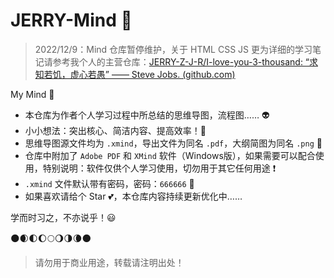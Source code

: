 # JERRY-Mind :speak_no_evil:

> 2022/12/9：Mind 仓库暂停维护，关于 HTML CSS JS 更为详细的学习笔记请参考我个人的主营仓库：[JERRY-Z-J-R/I-love-you-3-thousand: “求知若饥，虚心若愚” —— Steve Jobs. (github.com)](https://github.com/JERRY-Z-J-R/I-love-you-3-thousand)

My Mind :helicopter:

- 本仓库为作者个人学习过程中所总结的思维导图，流程图…… :alien:
- 小小想法：突出核心、简洁内容、提高效率！:rocket:
- 思维导图源文件均为 `.xmind`，导出文件为同名 `.pdf`，大纲简图为同名 `.png` :eyes:
- 仓库中附加了 `Adobe PDF` 和 `XMind` 软件（Windows版），如果需要可以配合使用，特别说明：软件仅供个人学习使用，切勿用于其它任何用途 :exclamation:
- `.xmind` 文件默认带有密码，密码：`666666` :see_no_evil:
- 如果喜欢请给个 Star :two_hearts:，本仓库内容持续更新优化中……

学而时习之，不亦说乎！:smiley:

:new_moon::waxing_crescent_moon::first_quarter_moon::waxing_gibbous_moon::full_moon::waning_gibbous_moon::last_quarter_moon::waning_crescent_moon::new_moon:

> 请勿用于商业用途，转载请注明出处！

